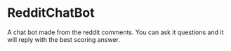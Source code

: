 # RedditChatBot
A chat bot made from the reddit comments. You can ask it questions and it will reply with the best scoring answer.
